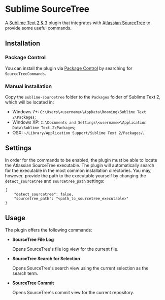 # Sublime SourceTree

A [Sublime Text 2 & 3](http://www.sublimetext.com/) plugin that integrates with [Atlassian SourceTree](https://www.atlassian.com/software/sourcetree/overview) to provide some useful commands.

## Installation

### Package Control

You can install the plugin via [Package Control](https://packagecontrol.io/) by searching for `SourceTreeCommands`.

### Manual installation

Copy the `sublime-sourcetree` folder to the `Packages` folder of Sublime Text 2, which will be located in:
  * Windows 7+:  `C:\Users\<username>\AppData\Roaming\Sublime Text 2\Packages`;
  * Windows XP: `C:\Documents and Settings\<username>\Application Data\Sublime Text 2\Packages`;
  * OSX: `~/Library/Application Support/Sublime Text 2/Packages/`.

## Settings

In order for the commands to be enabled, the plugin must be able to locate the Atlassian SourceTree executable.
The plugin will automatically search for the executable in the most common installation directories.
You may, however, provide the path to the executable yourself by changing the `detect_sourcetree` and `sourcetree_path` settings:
```
{
    "detect_sourcetree": false,
    "sourcetree_path": "<path_to_sourcetree_executable>"
}
```

## Usage

The plugin offers the following commands:
  * **SourceTree File Log**

      Opens SourceTree's file log view for the current file.

  * **SourceTree Search for Selection**

      Opens SourceTree's search view using the current selection as the search term.

  * **SourceTree Commit**

      Opens SourceTree's commit view for the current repository.

